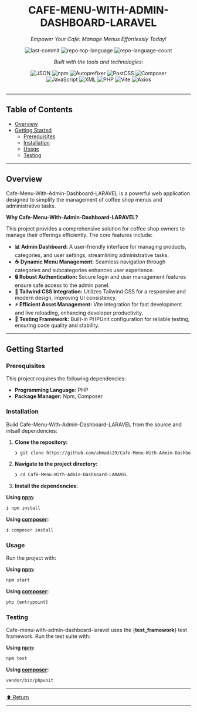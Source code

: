 <div id="top">

<!-- HEADER STYLE: CLASSIC -->
<div align="center">


# CAFE-MENU-WITH-ADMIN-DASHBOARD-LARAVEL

<em>Empower Your Cafe: Manage Menus Effortlessly Today!</em>

<!-- BADGES -->
<img src="https://img.shields.io/github/last-commit/ahmads29/Cafe-Menu-With-Admin-Dashboard-LARAVEL?style=flat&logo=git&logoColor=white&color=0080ff" alt="last-commit">
<img src="https://img.shields.io/github/languages/top/ahmads29/Cafe-Menu-With-Admin-Dashboard-LARAVEL?style=flat&color=0080ff" alt="repo-top-language">
<img src="https://img.shields.io/github/languages/count/ahmads29/Cafe-Menu-With-Admin-Dashboard-LARAVEL?style=flat&color=0080ff" alt="repo-language-count">

<em>Built with the tools and technologies:</em>

<img src="https://img.shields.io/badge/JSON-000000.svg?style=flat&logo=JSON&logoColor=white" alt="JSON">
<img src="https://img.shields.io/badge/npm-CB3837.svg?style=flat&logo=npm&logoColor=white" alt="npm">
<img src="https://img.shields.io/badge/Autoprefixer-DD3735.svg?style=flat&logo=Autoprefixer&logoColor=white" alt="Autoprefixer">
<img src="https://img.shields.io/badge/PostCSS-DD3A0A.svg?style=flat&logo=PostCSS&logoColor=white" alt="PostCSS">
<img src="https://img.shields.io/badge/Composer-885630.svg?style=flat&logo=Composer&logoColor=white" alt="Composer">
<br>
<img src="https://img.shields.io/badge/JavaScript-F7DF1E.svg?style=flat&logo=JavaScript&logoColor=black" alt="JavaScript">
<img src="https://img.shields.io/badge/XML-005FAD.svg?style=flat&logo=XML&logoColor=white" alt="XML">
<img src="https://img.shields.io/badge/PHP-777BB4.svg?style=flat&logo=PHP&logoColor=white" alt="PHP">
<img src="https://img.shields.io/badge/Vite-646CFF.svg?style=flat&logo=Vite&logoColor=white" alt="Vite">
<img src="https://img.shields.io/badge/Axios-5A29E4.svg?style=flat&logo=Axios&logoColor=white" alt="Axios">

</div>
<br>

---

## Table of Contents

- [Overview](#overview)
- [Getting Started](#getting-started)
    - [Prerequisites](#prerequisites)
    - [Installation](#installation)
    - [Usage](#usage)
    - [Testing](#testing)

---

## Overview

Cafe-Menu-With-Admin-Dashboard-LARAVEL is a powerful web application designed to simplify the management of coffee shop menus and administrative tasks. 

**Why Cafe-Menu-With-Admin-Dashboard-LARAVEL?**

This project provides a comprehensive solution for coffee shop owners to manage their offerings efficiently. The core features include:

- **📊 Admin Dashboard:** A user-friendly interface for managing products, categories, and user settings, streamlining administrative tasks.
- **☕ Dynamic Menu Management:** Seamless navigation through categories and subcategories enhances user experience.
- **🔒 Robust Authentication:** Secure login and user management features ensure safe access to the admin panel.
- **🎨 Tailwind CSS Integration:** Utilizes Tailwind CSS for a responsive and modern design, improving UI consistency.
- **⚡ Efficient Asset Management:** Vite integration for fast development and live reloading, enhancing developer productivity.
- **🧪 Testing Framework:** Built-in PHPUnit configuration for reliable testing, ensuring code quality and stability.

---

## Getting Started

### Prerequisites

This project requires the following dependencies:

- **Programming Language:** PHP
- **Package Manager:** Npm, Composer

### Installation

Build Cafe-Menu-With-Admin-Dashboard-LARAVEL from the source and intsall dependencies:

1. **Clone the repository:**

    ```sh
    ❯ git clone https://github.com/ahmads29/Cafe-Menu-With-Admin-Dashboard-LARAVEL
    ```

2. **Navigate to the project directory:**

    ```sh
    ❯ cd Cafe-Menu-With-Admin-Dashboard-LARAVEL
    ```

3. **Install the dependencies:**

**Using [npm](https://www.npmjs.com/):**

```sh
❯ npm install
```
**Using [composer](https://www.php.net/):**

```sh
❯ composer install
```

### Usage

Run the project with:

**Using [npm](https://www.npmjs.com/):**

```sh
npm start
```
**Using [composer](https://www.php.net/):**

```sh
php {entrypoint}
```

### Testing

Cafe-menu-with-admin-dashboard-laravel uses the {__test_framework__} test framework. Run the test suite with:

**Using [npm](https://www.npmjs.com/):**

```sh
npm test
```
**Using [composer](https://www.php.net/):**

```sh
vendor/bin/phpunit
```

---

<div align="left"><a href="#top">⬆ Return</a></div>

---
